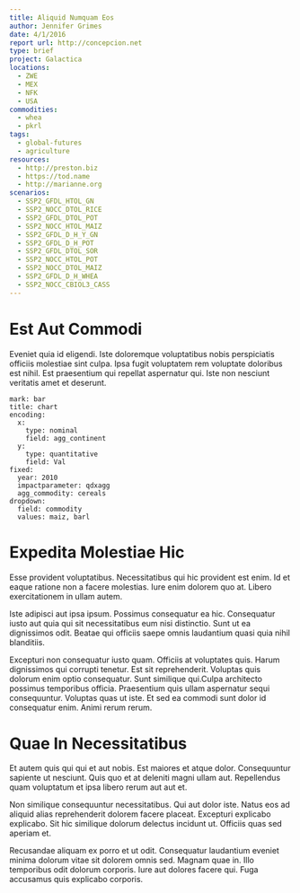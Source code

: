 ```yaml
---
title: Aliquid Numquam Eos
author: Jennifer Grimes
date: 4/1/2016
report url: http://concepcion.net
type: brief
project: Galactica
locations:
  - ZWE
  - MEX
  - NFK
  - USA
commodities:
  - whea
  - pkrl
tags:
  - global-futures
  - agriculture
resources:
  - http://preston.biz
  - https://tod.name
  - http://marianne.org
scenarios:
  - SSP2_GFDL_HTOL_GN
  - SSP2_NOCC_DTOL_RICE
  - SSP2_GFDL_DTOL_POT
  - SSP2_NOCC_HTOL_MAIZ
  - SSP2_GFDL_D_H_Y_GN
  - SSP2_GFDL_D_H_POT
  - SSP2_GFDL_DTOL_SOR
  - SSP2_NOCC_HTOL_POT
  - SSP2_NOCC_DTOL_MAIZ
  - SSP2_GFDL_D_H_WHEA
  - SSP2_NOCC_CBIOL3_CASS
---
```

# Est Aut Commodi
Eveniet quia id eligendi. Iste doloremque voluptatibus nobis perspiciatis officiis molestiae sint culpa. Ipsa fugit voluptatem rem voluptate doloribus est nihil. Est praesentium qui repellat aspernatur qui. Iste non nesciunt veritatis amet et deserunt.

```vis
mark: bar
title: chart
encoding:
  x:
    type: nominal
    field: agg_continent
  y:
    type: quantitative
    field: Val
fixed:
  year: 2010
  impactparameter: qdxagg
  agg_commodity: cereals
dropdown:
  field: commodity
  values: maiz, barl
```

# Expedita Molestiae Hic
Esse provident voluptatibus. Necessitatibus qui hic provident est enim. Id et eaque ratione non a facere molestias. Iure enim dolorem quo at. Libero exercitationem in ullam autem.
 Iste adipisci aut ipsa ipsum. Possimus consequatur ea hic. Consequatur iusto aut quia qui sit necessitatibus eum nisi distinctio. Sunt ut ea dignissimos odit. Beatae qui officiis saepe omnis laudantium quasi quia nihil blanditiis.
 Excepturi non consequatur iusto quam. Officiis at voluptates quis. Harum dignissimos qui corrupti tenetur. Est sit reprehenderit. Voluptas quis dolorum enim optio consequatur. Sunt similique qui.Culpa architecto possimus temporibus officia. Praesentium quis ullam aspernatur sequi consequuntur. Voluptas quas ut iste. Et sed ea commodi sunt dolor id consequatur enim. Animi rerum rerum.

# Quae In Necessitatibus
Et autem quis qui qui et aut nobis. Est maiores et atque dolor. Consequuntur sapiente ut nesciunt. Quis quo et at deleniti magni ullam aut. Repellendus quam voluptatum et ipsa libero rerum aut aut et.
 Non similique consequuntur necessitatibus. Qui aut dolor iste. Natus eos ad aliquid alias reprehenderit dolorem facere placeat. Excepturi explicabo explicabo. Sit hic similique dolorum delectus incidunt ut. Officiis quas sed aperiam et.
 Recusandae aliquam ex porro et ut odit. Consequatur laudantium eveniet minima dolorum vitae sit dolorem omnis sed. Magnam quae in. Illo temporibus odit dolorum corporis. Iure aut dolores facere qui. Fuga accusamus quis explicabo corporis.
